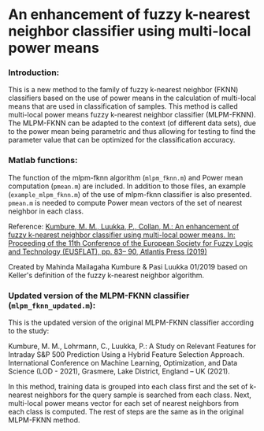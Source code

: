 # An enhancement of fuzzy k-nearest neighbor classifier using multi-local power means
### Introduction: 
This is a new method to the family of fuzzy k-nearest neighbor (FKNN) classifiers based on the use of power means in the calculation of multi-local means that are used in classification of samples. This method is called multi-local power means fuzzy k-nearest neighbor classifier (MLPM-FKNN). The MLPM-FKNN can be adapted to the context (of different data sets), due to the power mean being parametric and thus allowing for testing to find the parameter value that can be optimized for the classification accuracy. 

### Matlab functions:

The function of the mlpm-fknn algorithm (`mlpm_fknn.m`) and Power mean computation (`pmean.m`) are included. In addition to those files, an example (`example_mlpm_fknn.m`) of the use of mlpm-fknn classifier is also presented. `pmean.m` is needed to compute Power mean vectors of the set of nearest neighbor in each class.

Reference: [Kumbure, M. M., Luukka, P., Collan, M.: An enhancement of fuzzy k-nearest neighbor classifier using multi-local power means. In: Proceeding of the 11th Conference of the European Society for Fuzzy Logic and Technology (EUSFLAT), pp. 83–	90, Atlantis Press (2019)](https://doi.org/10.2991/eusflat-19.2019.13)

Created by Mahinda Mailagaha Kumbure & Pasi Luukka 01/2019 based on Keller's definition of the fuzzy k-nearest neighbor algorithm.

### Updated version of the MLPM-FKNN classifier (`mlpm_fknn_updated.m`):
This is the updated version of the original MLPM-FKNN classifier according to the study:

Kumbure, M. M., Lohrmann, C., Luukka, P.: A Study on Relevant Features for Intraday S&P 500 Prediction Using a Hybrid Feature Selection Approach. International Conference on Machine Learning, Optimization, and Data Science (LOD - 2021), Grasmere, Lake District, England – UK (2021). 

In this method, training data is grouped into each class first and the set of k-nearest neighbors for the query sample is searched from each class. Next, multi-local power means vector for each set of nearest neighbors from each class is computed. The rest of steps are the same as in the original MLPM-FKNN method.
